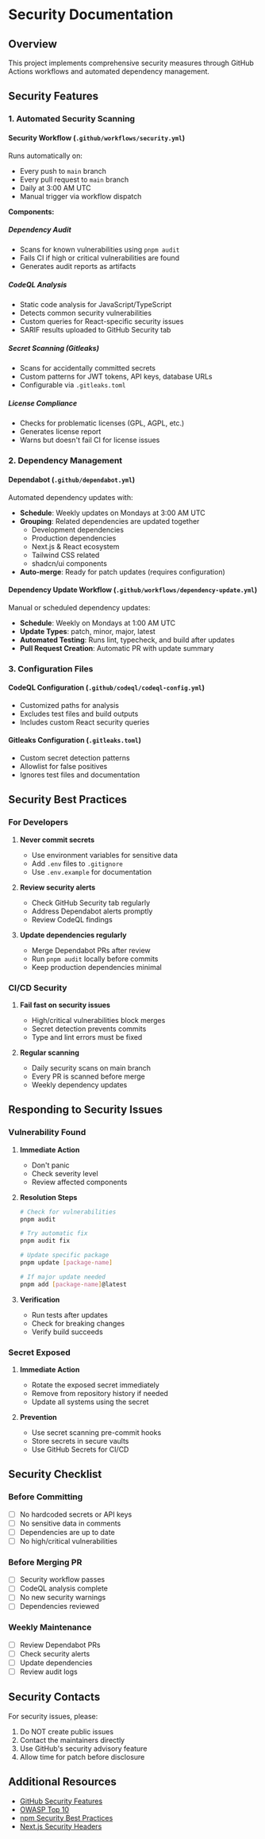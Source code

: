 # Security Documentation

## Overview

This project implements comprehensive security measures through GitHub Actions workflows and automated dependency management.

## Security Features

### 1. Automated Security Scanning

#### Security Workflow (`.github/workflows/security.yml`)

Runs automatically on:

- Every push to `main` branch
- Every pull request to `main` branch
- Daily at 3:00 AM UTC
- Manual trigger via workflow dispatch

**Components:**

##### Dependency Audit

- Scans for known vulnerabilities using `pnpm audit`
- Fails CI if high or critical vulnerabilities are found
- Generates audit reports as artifacts

##### CodeQL Analysis

- Static code analysis for JavaScript/TypeScript
- Detects common security vulnerabilities
- Custom queries for React-specific security issues
- SARIF results uploaded to GitHub Security tab

##### Secret Scanning (Gitleaks)

- Scans for accidentally committed secrets
- Custom patterns for JWT tokens, API keys, database URLs
- Configurable via `.gitleaks.toml`

##### License Compliance

- Checks for problematic licenses (GPL, AGPL, etc.)
- Generates license report
- Warns but doesn't fail CI for license issues

### 2. Dependency Management

#### Dependabot (`.github/dependabot.yml`)

Automated dependency updates with:

- **Schedule**: Weekly updates on Mondays at 3:00 AM UTC
- **Grouping**: Related dependencies are updated together
  - Development dependencies
  - Production dependencies
  - Next.js & React ecosystem
  - Tailwind CSS related
  - shadcn/ui components
- **Auto-merge**: Ready for patch updates (requires configuration)

#### Dependency Update Workflow (`.github/workflows/dependency-update.yml`)

Manual or scheduled dependency updates:

- **Schedule**: Weekly on Mondays at 1:00 AM UTC
- **Update Types**: patch, minor, major, latest
- **Automated Testing**: Runs lint, typecheck, and build after updates
- **Pull Request Creation**: Automatic PR with update summary

### 3. Configuration Files

#### CodeQL Configuration (`.github/codeql/codeql-config.yml`)

- Customized paths for analysis
- Excludes test files and build outputs
- Includes custom React security queries

#### Gitleaks Configuration (`.gitleaks.toml`)

- Custom secret detection patterns
- Allowlist for false positives
- Ignores test files and documentation

## Security Best Practices

### For Developers

1. **Never commit secrets**
   - Use environment variables for sensitive data
   - Add `.env` files to `.gitignore`
   - Use `.env.example` for documentation

2. **Review security alerts**
   - Check GitHub Security tab regularly
   - Address Dependabot alerts promptly
   - Review CodeQL findings

3. **Update dependencies regularly**
   - Merge Dependabot PRs after review
   - Run `pnpm audit` locally before commits
   - Keep production dependencies minimal

### CI/CD Security

1. **Fail fast on security issues**
   - High/critical vulnerabilities block merges
   - Secret detection prevents commits
   - Type and lint errors must be fixed

2. **Regular scanning**
   - Daily security scans on main branch
   - Every PR is scanned before merge
   - Weekly dependency updates

## Responding to Security Issues

### Vulnerability Found

1. **Immediate Action**
   - Don't panic
   - Check severity level
   - Review affected components

2. **Resolution Steps**

   ```bash
   # Check for vulnerabilities
   pnpm audit

   # Try automatic fix
   pnpm audit fix

   # Update specific package
   pnpm update [package-name]

   # If major update needed
   pnpm add [package-name]@latest
   ```

3. **Verification**
   - Run tests after updates
   - Check for breaking changes
   - Verify build succeeds

### Secret Exposed

1. **Immediate Action**
   - Rotate the exposed secret immediately
   - Remove from repository history if needed
   - Update all systems using the secret

2. **Prevention**
   - Use secret scanning pre-commit hooks
   - Store secrets in secure vaults
   - Use GitHub Secrets for CI/CD

## Security Checklist

### Before Committing

- [ ] No hardcoded secrets or API keys
- [ ] No sensitive data in comments
- [ ] Dependencies are up to date
- [ ] No high/critical vulnerabilities

### Before Merging PR

- [ ] Security workflow passes
- [ ] CodeQL analysis complete
- [ ] No new security warnings
- [ ] Dependencies reviewed

### Weekly Maintenance

- [ ] Review Dependabot PRs
- [ ] Check security alerts
- [ ] Update dependencies
- [ ] Review audit logs

## Security Contacts

For security issues, please:

1. Do NOT create public issues
2. Contact the maintainers directly
3. Use GitHub's security advisory feature
4. Allow time for patch before disclosure

## Additional Resources

- [GitHub Security Features](https://docs.github.com/en/code-security)
- [OWASP Top 10](https://owasp.org/www-project-top-ten/)
- [npm Security Best Practices](https://docs.npmjs.com/packages-and-modules/securing-your-code)
- [Next.js Security Headers](https://nextjs.org/docs/app/api-reference/next-config-js/headers)

